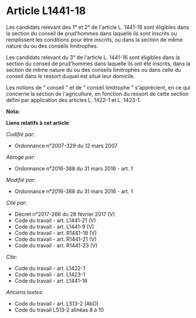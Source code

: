 # Article L1441-18

Les candidats relevant des 1° et 2° de l'article L. 1441-16 sont éligibles dans la section du conseil de prud'hommes dans
laquelle ils sont inscrits ou remplissent les conditions pour être inscrits, ou dans la section de même nature du ou des
conseils limitrophes. 

Les candidats relevant du 3° de l'article L. 1441-16 sont éligibles dans la section du conseil de prud'hommes dans laquelle
ils ont été inscrits, dans la section de même nature du ou des conseils limitrophes ou dans celle du conseil dans le ressort
duquel est situé leur domicile. 

Les notions de " conseil " et de " conseil limitrophe " s'apprécient, en ce qui concerne la section de l'agriculture, en
fonction du ressort de cette section défini par application des articles L. 1422-1 et L. 1423-1.

**Nota:**



**Liens relatifs à cet article**

_Codifié par_:

  - Ordonnance n°2007-329 du 12 mars 2007

_Abrogé par_:

  - Ordonnance n°2016-388 du 31 mars 2016 - art. 1

_Modifié par_:

  - Ordonnance n°2016-388 du 31 mars 2016 - art. 1

_Cité par_:

  - Décret n°2017-266 du 28 février 2017 (V)
  - Code du travail - art. L1441-21 (V)
  - Code du travail - art. L1441-9 (V)
  - Code du travail - art. R1441-18 (V)
  - Code du travail - art. R1441-21 (V)
  - Code du travail - art. R1441-23 (V)

_Cite_:

  - Code du travail - art. L1422-1
  - Code du travail - art. L1423-1
  - Code du travail - art. L1441-16

_Anciens textes_:

  - Code du travail - art. L513-2 (AbD)
  - Code du travail L513-2 alinéas 8 à 10
